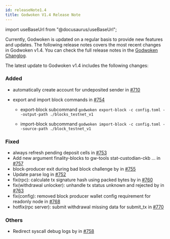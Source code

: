 ```yaml
---
id: releaseNote1.4
title: Godwoken V1.4 Release Note
---
```

import useBaseUrl from "@docusaurus/useBaseUrl";


Currently, Godwoken is updated on a regular basis to provide new features and updates. The following release notes covers the most recent changes in Godwoken v1.4. You can check the full release notes in the [Godwoken Changlog](https://github.com/godwokenrises/godwoken/blob/develop/CHANGELOG.md).

The latest update to Godwoken v1.4 includes the following changes:

### Added

- automatically create account for undeposited sender in [#710](https://github.com/godwokenrises/godwoken/pull/710)
- export and import block commands in [#754](https://github.com/godwokenrises/godwoken/pull/754)

     - export-block subcommand
      ```
      godwoken export-block -c config.toml --output-path ./blocks_testnet_v1
      ```

     - import-block subcommand
      ```
      godwoken import-block -c config.toml --source-path ./block_testnet_v1
      ```
### Fixed

- always refresh pending deposit cells in [#753](https://github.com/godwokenrises/godwoken/pull/753)
- Add new argument finality-blocks to gw-tools stat-custodian-ckb … in [#757](https://github.com/godwokenrises/godwoken/pull/757)
- block-producer exit during bad block challenge by in [#755](https://github.com/godwokenrises/godwoken/pull/755)
- Update parse log in [#752](https://github.com/godwokenrises/godwoken/pull/752)
- fix(rpc): calculate tx signature hash using packed bytes by in [#760](https://github.com/godwokenrises/godwoken/pull/760)
- fix(withdrawal unlocker): unhandle tx status unknown and rejected by in [#763](https://github.com/godwokenrises/godwoken/pull/763)
- fix(config): removed block producer wallet config requirement for readonly node in [#768](https://github.com/godwokenrises/godwoken/pull/768)
- hotfix(rpc server): submit withdrawal missing data for submit_tx in [#770](https://github.com/godwokenrises/godwoken/pull/770)

### Others

- Redirect syscall debug logs by in [#758](https://github.com/godwokenrises/godwoken/pull/758)
